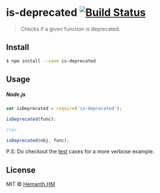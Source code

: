 # is-deprecated [![Build Status](https://travis-ci.org/hemanth/is-deprecated.svg?branch=master)](https://travis-ci.org/hemanth/is-deprecated)

> Checks if a given function is deprecated.

## Install

```sh
$ npm install --save is-deprecated
```

## Usage

##### Node.js

```js
var isDeprecated = require('is-deprecated');

isDeprecated(func);

//or

isDeprecated(obj, func);
```

P.S: Do checkout the [test](./test.js) cases for a more verbose example.

## License

MIT © [Hemanth.HM](http://h3manth.com)
